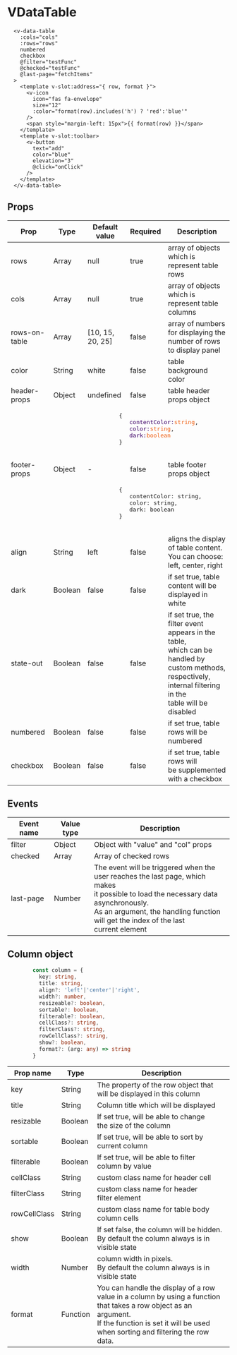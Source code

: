 # VDataTable
```vue
  <v-data-table
    :cols="cols"
    :rows="rows"
    numbered
    checkbox
    @filter="testFunc"
    @checked="testFunc"
    @last-page="fetchItems"
  >
    <template v-slot:address="{ row, format }">
      <v-icon
        icon="fas fa-envelope"
        size="12"
        :color="format(row).includes('h') ? 'red':'blue'"
      />
      <span style="margin-left: 15px">{{ format(row) }}</span>
    </template>
    <template v-slot:toolbar>
      <v-button
        text="add"
        color="blue"
        elevation="3"
        @click="onClick"
      />
    </template>
  </v-data-table>
```
## Props

<table>
    <thead>
        <tr>
            <th colspan="3">Prop</th>
            <th>Type</th>
            <th>Default value</th>
            <th>Required</th>
            <th colspan="4">Description</th>
        </tr>
    </thead>
    <tbody>
        <tr>
            <td colspan="3">rows</td>
            <td>Array</td>
            <td>null</td>
            <td>true</td>
            <td>array of objects which is represent table rows</td>
        </tr>
        <tr>
            <td colspan="3">cols</td>
            <td>Array</td>
            <td>null</td>
            <td>true</td>
            <td>array of objects which is represent table columns</td>
        </tr>
        <tr>
            <td colspan="3">rows-on-table</td>
            <td>Array</td>
            <td>[10, 15, 20, 25]</td>
            <td>false</td>
            <td>array of numbers for displaying the <br/> number of rows to display panel</td>
        </tr>
        <tr>
            <td colspan="3">color</td>
            <td>String</td>
            <td>white</td>
            <td>false</td>
            <td>table background color</td>
        </tr>
        <tr>
            <td colspan="3">header-props</td>
            <td>Object</td>
            <td>undefined</td>
            <td>false</td>
            <td>table header props object</td>
        </tr>         
        <tr>
            <td></td>
            <td colspan="7">
                <pre class="language-typescript">
                   <span>{</span>
                      <span style="color: #3c0166">contentColor:</span><span style="color: #ef5e11">string</span>,
                      <span style="color: #3c0166">color:</span><span style="color: #ef5e11">string</span>,
                      <span style="color: #3c0166">dark:</span><span style="color: #ef5e11">boolean</span>
                   }
                </pre>
            </td>
        </tr>         
        <tr>
            <td colspan="3">footer-props</td>
            <td>Object</td>
            <td>-</td>
            <td>false</td>
            <td>table footer props object</td>
        </tr>         
        <tr>
            <td></td>
            <td colspan="7">
                <pre class="language-typescript">
                   {
                      contentColor: string,
                      color: string,
                      dark: boolean
                   }
                </pre>
            </td>
        </tr> 
        <tr>
            <td colspan="3">align</td>
            <td>String</td>
            <td>left</td>
            <td>false</td>
            <td>aligns the display of table content.<br/> You can choose: left, center, right</td>
        </tr>
        <tr>
            <td colspan="3">dark</td>
            <td>Boolean</td>
            <td>false</td>
            <td>false</td>
            <td>if set true, table content will be<br/> displayed in white</td>
        </tr>
         <tr>
            <td colspan="3">state-out</td>
            <td>Boolean</td>
            <td>false</td>
            <td>false</td>
            <td>if set true, the filter event appears in the table,<br/> which can be handled by custom methods,<br/> respectively, internal filtering in the<br/> table will be disabled</td>
        </tr>
        <tr>
            <td colspan="3">numbered</td>
            <td>Boolean</td>
            <td>false</td>
            <td>false</td>
            <td>if set true, table rows will be numbered</td>
        </tr>
        <tr>
            <td colspan="3">checkbox</td>
            <td>Boolean</td>
            <td>false</td>
            <td>false</td>
            <td>if set true, table rows will <br/> be supplemented with a checkbox</td>
        </tr>
    </tbody>
</table>


## Events
<table>
    <thead>
        <tr>
            <th>Event name</th>
            <th>Value type</th>
            <th>Description</th>
        </tr>
    </thead>
    <tbody>
        <tr>
            <td>filter</td>
            <td>Object</td>
            <td>Object with "value" and "col" props</td>
        </tr>
        <tr>
            <td>checked</td>
            <td>Array</td>
            <td>Array of checked rows</td>
        </tr>
        <tr>
            <td>last-page</td>
            <td>Number</td>
            <td>The event will be triggered when the<br/> user reaches the last page, which makes <br/> it possible to load the necessary data asynchronously.<br/>As an argument, the handling function<br/> will get the index of the last<br/> current element</td>
        </tr>
    </tbody>
</table>

## Column object
```ts
        const column = {
          key: string,
          title: string,
          align?: 'left'|'center'|'right',
          width?: number,
          resizeable?: boolean,
          sortable?: boolean,
          filterable?: boolean,
          cellClass?: string,
          filterClass?: string,
          rowCellClass?: string,
          show?: boolean,
          format?: (arg: any) => string
        }
```
<table>
    <thead>
        <tr>
            <th>Prop name</th>
            <th>Type</th>
            <th>Description</th>
        </tr>
    </thead>
    <tbody>
        <tr>
            <td>key</td>
            <td>String</td>
            <td>The property of the row object that<br/> will be displayed in this column</td>
        </tr>
        <tr>
            <td>title</td>
            <td>String</td>
            <td>Column title which will be displayed</td>
        </tr>
        <tr>
            <td>resizable</td>
            <td>Boolean</td>
            <td>If set true, will be able to change<br/> the size of the column </td>
        </tr>
         <tr>
            <td>sortable</td>
            <td>Boolean</td>
            <td>If set true, will be able to sort by<br/> current column</td>
        </tr>
        <tr>
            <td>filterable</td>
            <td>Boolean</td>
            <td>If set true, will be able to filter<br/> column by value</td>
        </tr>       
         <tr>
            <td>cellClass</td>
            <td>String</td>
            <td>custom class name for header cell</td>
        </tr>         
        <tr>
            <td>filterClass</td>
            <td>String</td>
            <td>custom class name for header<br/> filter element</td>
        </tr>        
        <tr>
            <td>rowCellClass</td>
            <td>String</td>
            <td>custom class name for table body<br/> column cells</td>
        </tr>
        <tr>
            <td>show</td>
            <td>Boolean</td>
            <td>If set false, the column will be hidden.<br/> By default the column always is in<br/> visible state</td>
        </tr>        
        <tr>
            <td>width</td>
            <td>Number</td>
            <td>column width in pixels.<br/> By default the column always is in<br/> visible state</td>
        </tr>
        <tr>
            <td>format</td>
            <td>Function</td>
            <td>You can handle the display of a row<br/> value in a column by using a function<br/> that takes a row object as an argument.<br/> If the function is set it will be used<br/> when sorting and filtering the row data.</td>
        </tr>
    </tbody>
</table>


